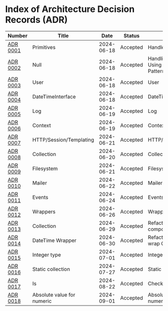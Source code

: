 # Index of Architecture Decision Records (ADR)

 | Number                                        | Title                      | Date       | Status   | Summary                                                |
|-----------------------------------------------|----------------------------|------------|----------|--------------------------------------------------------|
| [ADR 0001](adr/ADR-0001-Primitives.md)        | Primitives                 | 2024-06-18 | Accepted | Handle primitives                                      |
| [ADR 0002](adr/ADR-0002-Null.md)              | Null                       | 2024-06-18 | Accepted | Handling Nullable Values Using the Null Object Pattern |
| [ADR 0003](adr/ADR-0003-User.md)              | User                       | 2024-06-18 | Accepted | User                                                   |
| [ADR 0004](adr/ADR-0004-DateTimeInterface.md) | DateTimeInterface          | 2024-06-18 | Accepted | DateTimeInterface                                      |
| [ADR 0005](adr/ADR-0005-Log.md)               | Log                        | 2024-06-19 | Accepted | Log                                                    |
| [ADR 0006](adr/ADR-0006-Context.md)           | Context                    | 2024-06-19 | Accepted | Context                                                |
| [ADR 0007](adr/ADR-0007-Http.md)              | HTTP/Session/Templating    | 2024-06-21 | Accepted | HTTP/Session/Templating                                |
| [ADR 0008](adr/ADR-0008-Collection.md)        | Collection                 | 2024-06-20 | Accepted | Collection                                             |
| [ADR 0009](adr/ADR-0009-Filesystem.md)        | Filesystem                 | 2024-06-21 | Accepted | Filesystem                                             |
| [ADR 0010](adr/ADR-0010-Mailer.md)            | Mailer                     | 2024-06-22 | Accepted | Mailer                                                 |
| [ADR 0011](adr/ADR-0011-Events.md)            | Events                     | 2024-06-24 | Accepted | Events                                                 |
| [ADR 0012](adr/ADR-0012-Wrappers.md)          | Wrappers                   | 2024-06-26 | Accepted | Wrappers                                               |
| [ADR 0013](adr/ADR-0013-Collection.md)        | Collection                 | 2024-06-29 | Accepted | Refactor collection using composition                  |
| [ADR 0014](adr/ADR-0014-DateTimeWrapper.md)   | DateTime Wrapper           | 2024-06-30 | Accepted | Refactor DateTime to wrap Carbon                       |
| [ADR 0015](adr/ADR-0015-Integer.md)           | Integer type               | 2024-07-01 | Accepted | Integer type                                           |
| [ADR 0016](adr/ADR-0016-Static-Collection.md) | Static collection          | 2024-07-27 | Accepted | Static collection                                      |
| [ADR 0017](adr/ADR-0017-Is.md)                | Is                         | 2024-08-22 | Accepted | Check sameness                                         |
| [ADR 0018](adr/ADR-0018-Absolute-Numeric.md)  | Absolute value for numeric | 2024-09-01 | Accepted | Absolute value for numeric                             |
